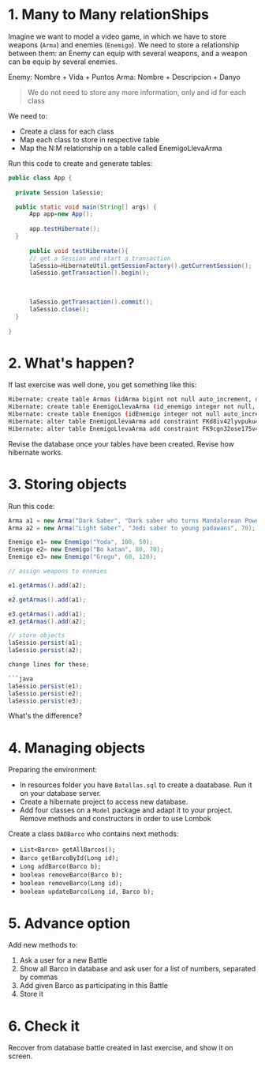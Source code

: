 # 1. Many to Many relationShips

Imagine we want to model a video game, in which we have to store weapons (`Arma`) and enemies (`Enemigo`). We need to store a relationship between them: an Enemy can equip with several weapons, and a weapon can be equip by several enemies.

Enemy: Nombre + Vida + Puntos
Arma:  Nombre + Descripcion + Danyo

> We do not need to store any more information, only and id for each class

We need to:

- Create a class for each class
- Map each class to store in respective table
- Map the N:M relationship on a table called EnemigoLlevaArma

Run this code to create and generate tables:

```java
public class App {
   
  private Session laSessio;

  public static void main(String[] args) {
      App app=new App();
      
      app.testHibernate();
  }
  
      public void testHibernate(){
      // get a Session and start a transaction
      laSessio=HibernateUtil.getSessionFactory().getCurrentSession();
      laSessio.getTransaction().begin();
      

      
      laSessio.getTransaction().commit();
      laSessio.close();
  }
        
}
```
# 2. What's happen?

If last exercise was well done, you get something like this:

```sh
Hibernate: create table Armas (idArma bigint not null auto_increment, danyo integer, descripcion varchar(255), nombre varchar(255), primary key (idArma)) engine=InnoDB
Hibernate: create table EnemigoLlevaArma (id_enemigo integer not null, id_arma bigint not null, primary key (id_enemigo, id_arma)) engine=InnoDB
Hibernate: create table Enemigos (idEnemigo integer not null auto_increment, nombre varchar(255), puntos integer, vida integer, primary key (idEnemigo)) engine=InnoDB
Hibernate: alter table EnemigoLlevaArma add constraint FKd8iv42lyvpuku4vpoakr5asql foreign key (id_arma) references Armas (idArma)
Hibernate: alter table EnemigoLlevaArma add constraint FK9cgn32ose175v4cpp7ha81ime foreign key (id_enemigo) references Enemigos (idEnemigo)
```

Revise the database once your tables have been created. Revise how hibernate works.

# 3. Storing objects

Run this code:
```java
Arma a1 = new Arma("Dark Saber", "Dark saber who turns Mandalorean Power", 90);
Arma a2 = new Arma("Light Saber", "Jedi saber to young padawans", 70);

Enemigo e1= new Enemigo("Yoda", 100, 50);
Enemigo e2= new Enemigo("Bo katan", 80, 70);
Enemigo e3= new Enemigo("Grogu", 60, 120);  

// assign weapons to enemies

e1.getArmas().add(a2);

e2.getArmas().add(a1);

e3.getArmas().add(a1);
e3.getArmas().add(a2);

// store objects
laSessio.persist(a1);
laSessio.persist(a2);

change lines for these;

```java
laSessio.persist(e1);
laSessio.persist(e2);
laSessio.persist(e3);
```

What's the difference?

# 4. Managing objects

Preparing the environment:

- In resources folder you have `Batallas.sql` to create a daatabase. Run it on your database server.
- Create a hibernate project to access new database.
- Add four classes on a `Model` package and adapt it to your project. Remove methods and constructors in order to use Lombok

Create a class `DAOBarco` who contains next methods:

- `List<Barco> getAllBarcos();`
- `Barco getBarcoById(Long id);`
- `Long addBarco(Barco b);`
- `boolean removeBarco(Barco b);`
- `boolean removeBarco(Long id);`
- `boolean updateBarco(Long id, Barco b);`

# 5. Advance option

Add new methods to:

1. Ask a user for a new Battle
2. Show all Barco in database and ask user for a list of numbers, separated by commas
3. Add given Barco as participating in this Battle
4. Store it

# 6. Check it

Recover from database battle created in last exercise, and show it on screen.